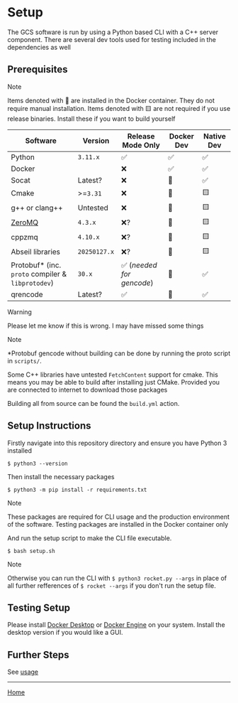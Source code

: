 
# Setup

The GCS software is run by using a Python based CLI with a C++ server component. There are several dev tools used for testing included in the dependencies as well

## Prerequisites

> [!NOTE]
> Items denoted with 🐳 are installed in the Docker container. They do not require manual installation.
> Items denoted with 🟨 are not required if you use release binaries. Install these if you want to build yourself


| Software | Version | Release Mode Only | Docker Dev | Native Dev |
| --- | --- | --- | --- | --- |
| Python | `3.11.x` | ✅ | ✅ | ✅ |
| Docker | | ❌ | ✅ | ✅ |
| Socat | Latest? | ❌ | 🐳 | ✅ |
| Cmake | >=`3.31` | ❌ | 🐳 | 🟨 |
| g++ or clang++ | Untested | ❌ | 🐳 | 🟨 |
| [ZeroMQ](https://zeromq.org/download/) | `4.3.x` | ❌? | 🐳 | 🟨 |
| cppzmq | `4.10.x` | ❌? | 🐳 | 🟨 |
| Abseil libraries | `20250127.x` | ❌? | 🐳 | 🟨 |
| Protobuf* (inc. `proto` compiler & `libprotodev`) | `30.x` | ✅ (_needed for gencode_) | 🐳 | ✅ |
| qrencode | Latest? | ✅ | 🐳 | ✅ |

> [!WARNING]
> Please let me know if this is wrong. I may have missed some things

> [!NOTE]
> *Protobuf gencode without building can be done by running the proto script in `scripts/`.
> 
> Some C++ libraries have untested `FetchContent` support for cmake. This means you may be able to build after installing just CMake. Provided you are connected to internet to download those packages

Building all from source can be found the `build.yml` action.

## Setup Instructions

Firstly navigate into this repository directory and ensure you have Python 3 installed

```shell
$ python3 --version
```

Then install the necessary packages

```shell
$ python3 -m pip install -r requirements.txt
```

> [!NOTE]
> These packages are required for CLI usage and the production environment of the software. Testing packages are installed in the Docker container only

And run the setup script to make the CLI file executable.

```shell
$ bash setup.sh
```

> [!NOTE]
>  Otherwise you can run the CLI with `$ python3 rocket.py --args` in place of all further refferences of `$ rocket --args` if you don't run the setup file.

## Testing Setup

Please install [Docker Desktop](https://docs.docker.com/desktop/setup/install/mac-install/) or [Docker Engine](https://docs.docker.com/engine/install/) on your system. Install the desktop version if you would like a GUI.

## Further Steps

See [usage](usage.md)

---

[Home](../README.md)

